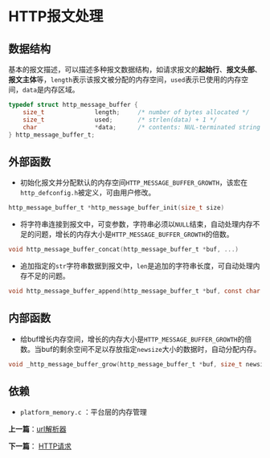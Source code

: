
# HTTP报文处理

## 数据结构

基本的报文描述，可以描述多种报文数据结构，如请求报文的**起始行**、**报文头部**、**报文主体**等，`length`表示该报文被分配的内存空间，`used`表示已使用的内存空间，`data`是内存区域。

```c
typedef struct http_message_buffer {
    size_t              length;     /* number of bytes allocated */
    size_t              used;       /* strlen(data) + 1 */
    char                *data;      /* contents: NUL-terminated string */
} http_message_buffer_t;
```

## 外部函数

- 初始化报文并分配默认的内存空间`HTTP_MESSAGE_BUFFER_GROWTH`，该宏在`http_defconfig.h`被定义，可由用户修改。

```c
http_message_buffer_t *http_message_buffer_init(size_t size)
```

- 将字符串连接到报文中，可变参数，字符串必须以`NULL`结束，自动处理内存不足的问题，增长的内存大小是`HTTP_MESSAGE_BUFFER_GROWTH`的倍数。

```c
void http_message_buffer_concat(http_message_buffer_t *buf, ...)
```

- 追加指定的`str`字符串数据到报文中，`len`是追加的字符串长度，可自动处理内存不足的问题。

```c
void http_message_buffer_append(http_message_buffer_t *buf, const char *str, size_t len
```

## 内部函数

- 给buf增长内存空间，增长的内存大小是`HTTP_MESSAGE_BUFFER_GROWTH`的倍数。当buf的剩余空间不足以存放指定`newsize`大小的数据时，自动分配内存。

```c
void _http_message_buffer_grow(http_message_buffer_t *buf, size_t newsize)
```

## 依赖

- `platform_memory.c` ：平台层的内存管理


**上一篇**：[url解析器](./url_parser.md)

**下一篇**： [HTTP请求](./request.md)